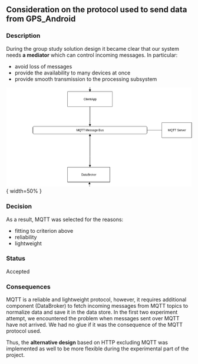 ## Consideration on the protocol used to send data from GPS_Android

### Description

During the group study solution design it became clear that
our system needs **a mediator** which can control incoming messages. In particular:

- avoid loss of messages
- provide the availability to many devices at once
- provide smooth transmission to the processing subsystem

![mqtt-justification](mqtt-justification.png){ width=50% }

### Decision

As a result, MQTT was selected for the reasons:

- fitting to criterion above
- reliability
- lightweight

### Status

Accepted

### Consequences

MQTT is a reliable and lightweight protocol, however, it requires additional component (DataBroker) to fetch incoming messages from MQTT topics to normalize data and save it in the data store. In the first two experiment attempt, we encountered the problem when messages sent over MQTT have not arrived. We had no glue if it was the consequence of the MQTT protocol used.

Thus, the **alternative design** based on HTTP excluding MQTT was implemented as well to be more flexible during the experimental part of the project.

